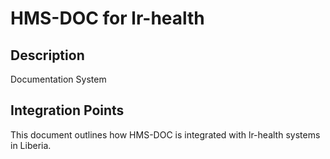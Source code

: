 # HMS-DOC for lr-health

## Description

Documentation System

## Integration Points

This document outlines how HMS-DOC is integrated with lr-health systems in Liberia.
